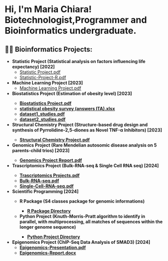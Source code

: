 <h1>Hi, I'm Maria Chiara! <br/> Biotechnologist</a>,Programmer</a> and Bioinformatics undergraduate.</a></h1>

<h2>👨‍💻 Bioinformatics Projects:</h2>

- <b>Statistic Project (Statistical analysis on factors influencing life expectancy) [2022]</b>
  - [Statistic Project.pdf](https://github.com/maribottini/Portfolio/files/14538358/Statistic.Project.pdf)
  - [Statistic-Project-R.pdf](https://github.com/maribottini/Portfolio/files/14538401/Statistic-Project-R.pdf)
- <b>Machine Learning Project [2023]</b>
  - [Machine Learning Project.pdf](https://github.com/maribottini/Portfolio/files/14538420/Machine.Learning.Project.pdf)
- <b>Biostatistics Project (Estimation of obesity level) [2023]
  - [Biostatistics Project.pdf](https://github.com/maribottini/Portfolio/files/14538561/Biostatistics.Project.pdf)
  - [statistical obesity survey (answers ITA).xlsx](https://github.com/maribottini/Portfolio/files/14538563/statistical.obesity.survey.answers.ITA.xlsx)
  - [dataset1_studies.pdf](https://github.com/maribottini/Portfolio/files/14538628/dataset1_studies.pdf)
  - [dataset2_studies.pdf](https://github.com/maribottini/Portfolio/files/14538631/dataset2_studies.pdf)
- <b>Structural Chemistry Project (Structure-based drug design and synthesis of Pyrrolidine-2,5-diones as Novel TNF-α Inhibitors) [2023]
  - [Structural Chemistry Project.pdf](https://github.com/maribottini/Portfolio/files/14538454/Structural.Chemistry.Project.pdf)
- <b>Genomics Project (Rare Mendelian autosomic disease analysis on 5 parents-child trios) [2023]
  - [Genomics Project Report.pdf](https://github.com/maribottini/Portfolio/files/14538500/Genomics.Project.Report.pdf)
- <b> Trascriptomics Project (Bulk-RNA-seq & Single Cell RNA seq) [2024]
  - [Trascriptomics Projects.pdf](https://github.com/maribottini/Portfolio/files/14538536/Trascriptomics.Projects.pdf)
  - [Bulk-RNA-seq.pdf](https://github.com/maribottini/Portfolio/files/14538541/Bulk-RNA-seq.pdf)
  -  [Single-Cell-RNA-seq.pdf](https://github.com/maribottini/Portfolio/files/14538547/Single-Cell-RNA-seq.pdf)
- <b> Scientific Programming [2024]
  - <b> R Package (S4 classes package for genomic informations)
    - [R Package Directory](https://github.com/maribottini/S4classes)
  - <b> Python Project (Knuth-Morris-Pratt algorithm to identify in parallel, with multiprocessing, all matches of sequences within the longer genome sequence)
    - [Python Project Directory](https://github.com/maribottini/kmp_parallel)
- Epigenomics Project (ChIP-Seq Data Analysis of SMAD3) [2024]
  - [Epigenomics-Presentation.pdf](https://github.com/user-attachments/files/16310028/Epigenomics-Presentation.pdf)
  - [Epigenomics-Report.docx](https://github.com/user-attachments/files/16310030/Epigenomics-Report.docx)



